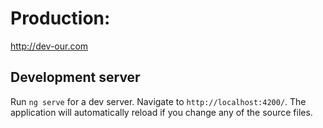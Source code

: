 # Production:

http://dev-our.com

## Development server

Run `ng serve` for a dev server. Navigate to `http://localhost:4200/`. The application will automatically reload if you change any of the source files.
